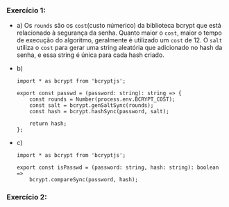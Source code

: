 ### Exercício 1:

-   a) Os `rounds` são os `cost`(custo númerico) da biblioteca bcrypt que está relacionado à segurança da senha. Quanto maior o `cost`, maior o tempo de execução do
algoritmo, geralmente é utilizado um `cost` de 12. O `salt` utiliza o `cost` para gerar uma string aleatória que adicionado no hash da senha, e essa string é única para cada hash criado.

-   b)

    ```
    import * as bcrypt from 'bcryptjs';

    export const passwd = (password: string): string => {
        const rounds = Number(process.env.BCRYPT_COST);
        const salt = bcrypt.genSaltSync(rounds);
        const hash = bcrypt.hashSync(password, salt);

        return hash;
    };
    
    ```
- c)
    ```
    import * as bcrypt from 'bcryptjs';

    export const isPasswd = (password: string, hash: string): boolean =>
        bcrypt.compareSync(password, hash);
    ```


### Exercício 2:

